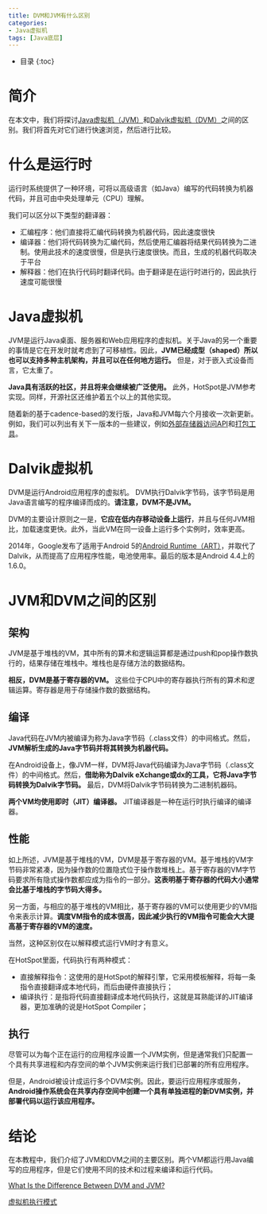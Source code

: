 ```yaml
---
title: DVM和JVM有什么区别
categories:
- Java虚拟机
tags: [Java底层]
---
```


* 目录
{:toc}

# 简介

在本文中，我们将探讨[Java虚拟机（JVM）](https://docs.oracle.com/javase/specs/index.html)和[Dalvik虚拟机（DVM）](https://source.android.com/devices/tech/dalvik)之间的区别。我们将首先对它们进行快速浏览，然后进行比较。

# 什么是运行时

运行时系统提供了一种环境，可将以高级语言（如Java）编写的代码转换为机器代码，并且可由中央处理单元（CPU）理解。

我们可以区分以下类型的翻译器：
* 汇编程序：他们直接将汇编代码转换为机器代码，因此速度很快
* 编译器：他们将代码转换为汇编代码，然后使用汇编器将结果代码转换为二进制。使用此技术的速度很慢，但是执行速度很快。而且，生成的机器代码取决于平台
* 解释器：他们在执行代码时翻译代码。由于翻译是在运行时进行的，因此执行速度可能很慢

# Java虚拟机

JVM是运行Java桌面、服务器和Web应用程序的虚拟机。关于Java的另一个重要的事情是它在开发时就考虑到了可移植性。因此，**JVM已经成型（shaped）所以也可以支持多种主机架构，并且可以在任何地方运行。** 但是，对于嵌入式设备而言，它太重了。

**Java具有活跃的社区，并且将来会继续被广泛使用。** 此外，HotSpot是JVM参考实现。同样，开源社区还维护着五个以上的其他实现。

随着新的基于cadence-based的发行版，Java和JVM每六个月接收一次新更新。例如，我们可以列出有关下一版本的一些建议，例如[外部存储器访问API](https://openjdk.java.net/jeps/383)和[打包工具](https://openjdk.java.net/jeps/343)。

# Dalvik虚拟机

DVM是运行Android应用程序的虚拟机。 DVM执行Dalvik字节码，该字节码是用Java语言编写的程序编译而成的。**请注意，DVM不是JVM。**

DVM的主要设计原则之一是，**它应在低内存移动设备上运行**，并且与任何JVM相比，加载速度更快。此外，当此VM在同一设备上运行多个实例时，效率更高。

2014年，Google发布了适用于Android 5的[Android Runtime（ART）](https://source.android.com/devices/tech/dalvik#features)，并取代了Dalvik，从而提高了应用程序性能，电池使用率。最后的版本是Android 4.4上的1.6.0。

# JVM和DVM之间的区别

## 架构

JVM是基于堆栈的VM，其中所有的算术和逻辑运算都是通过push和pop操作数执行的，结果存储在堆栈中。堆栈也是存储方法的数据结构。

**相反，DVM是基于寄存器的VM。** 这些位于CPU中的寄存器执行所有的算术和逻辑运算。寄存器是用于存储操作数的数据结构。

## 编译

Java代码在JVM内被编译为称为Java字节码（.class文件）的中间格式。然后，**JVM解析生成的Java字节码并将其转换为机器代码。**

在Android设备上，像JVM一样，DVM将Java代码编译为Java字节码（.class文件）的中间格式。然后，**借助称为Dalvik eXchange或dx的工具，它将Java字节码转换为Dalvik字节码。** 最后，DVM将Dalvik字节码转换为二进制机器码。

**两个VM均使用即时（JIT）编译器。** JIT编译器是一种在运行时执行编译的编译器。

## 性能

如上所述，JVM是基于堆栈的VM，DVM是基于寄存器的VM。基于堆栈的VM字节码非常紧凑，因为操作数的位置隐式位于操作数堆栈上。基于寄存器的VM字节码要求所有隐式操作数都应成为指令的一部分。**这表明基于寄存器的代码大小通常会比基于堆栈的字节码大得多。**

另一方面，与相应的基于堆栈的VM相比，基于寄存器的VM可以使用更少的VM指令来表示计算。**调度VM指令的成本很高，因此减少执行的VM指令可能会大大提高基于寄存器的VM的速度。**

当然，这种区别仅在以解释模式运行VM时才有意义。

在HotSpot里面，代码执行有两种模式：

- 直接解释指令：这使用的是HotSpot的解释引擎，它采用模板解释，将每一条指令直接翻译成本地代码，而后由硬件直接执行；
- 编译执行：是指将代码直接翻译成本地代码执行，这就是耳熟能详的JIT编译器，更加准确的说是HotSpot Compiler；

## 执行

尽管可以为每个正在运行的应用程序设置一个JVM实例，但是通常我们只配置一个具有共享进程和内存空间的单个JVM实例来运行我们已部署的所有应用程序。

但是，Android被设计成运行多个DVM实例。因此，要运行应用程序或服务，**Android操作系统会在共享内存空间中创建一个具有单独进程的新DVM实例，并部署代码以运行该应用程序。**

# 结论

在本教程中，我们介绍了JVM和DVM之间的主要区别。两个VM都运行用Java编写的应用程序，但是它们使用不同的技术和过程来编译和运行代码。


[What Is the Difference Between DVM and JVM?](https://www.baeldung.com/java-jvm-vs-dvm)

[虚拟机执行模式](https://www.cnblogs.com/mazhimazhi/p/13524213.html)